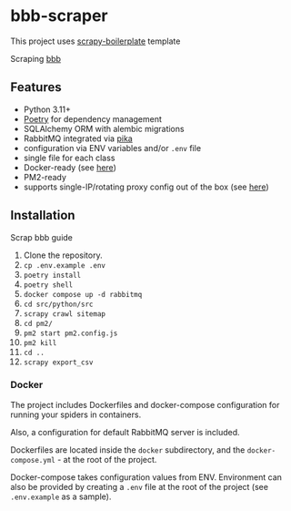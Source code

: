 # bbb-scraper
This project uses [scrapy-boilerplate](https://github.com/groupbwt/scrapy-boilerplate) template

Scraping [bbb](https://www.bbb.org/)
## Features

- Python 3.11+
- [Poetry](https://github.com/python-poetry/poetry) for dependency management
- SQLAlchemy ORM with alembic migrations
- RabbitMQ integrated via [pika](https://github.com/pika/pika/)
- configuration via ENV variables and/or `.env` file
- single file for each class
- Docker-ready (see [here](#docker))
- PM2-ready
- supports single-IP/rotating proxy config out of the box (see [here](#proxy-middleware))

## Installation
Scrap bbb guide

1. Clone the repository.
2. `cp .env.example .env`
3. `poetry install`
4. `poetry shell`
5. `docker compose up -d rabbitmq`
6. `cd src/python/src`
7. `scrapy crawl sitemap`
8. `cd pm2/`
9. `pm2 start pm2.config.js`
10. `pm2 kill`
11. `cd ..`
12. `scrapy export_csv`

### Docker

The project includes Dockerfiles and docker-compose configuration for running your spiders in containers.

Also, a configuration for default RabbitMQ server is included.

Dockerfiles are located inside the `docker` subdirectory, and the `docker-compose.yml` - at the root of the project.

Docker-compose takes configuration values from ENV. Environment can also be provided by creating a `.env` file at the root of the project (see `.env.example` as a sample).
